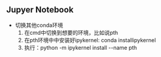 ## Jupyer Notebook

* 切换其他conda环境
  1. 在cmd中切换到想要的环境，比如说pth
  2. 在pth环境中中安装好ipykernel: conda installipykernel
  3. 执行：python -m ipykernel install --name pth
